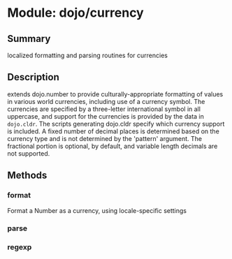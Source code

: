 # Module: dojo/currency

## Summary

localized formatting and parsing routines for currencies
## Description

extends dojo.number to provide culturally-appropriate formatting of values
in various world currencies, including use of a currency symbol.  The currencies are specified
by a three-letter international symbol in all uppercase, and support for the currencies is
provided by the data in `dojo.cldr`.  The scripts generating dojo.cldr specify which
currency support is included.  A fixed number of decimal places is determined based
on the currency type and is not determined by the 'pattern' argument.  The fractional
portion is optional, by default, and variable length decimals are not supported.
## Methods

### format
Format a Number as a currency, using locale-specific settings


### parse


### regexp


